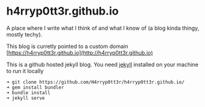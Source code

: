 # h4rryp0tt3r.github.io
A place where I write what I think of and what I know of (a blog kinda thingy, mostly techy).

This blog is curretly pointed to a custom domain [https://h4rryp0tt3r.github.io](http://h4rryp0tt3r.github.io)

This is a github hosted jekyll blog. You need [jekyll](https://jekyllrb.com/docs/installation/) installed on your machine to run it locally

    ➜ git clone https://github.com/H4rryp0tt3r/h4rryp0tt3r.github.io/
    ➜ gem install bundler
    ➜ bundle install
    ➜ jekyll serve
